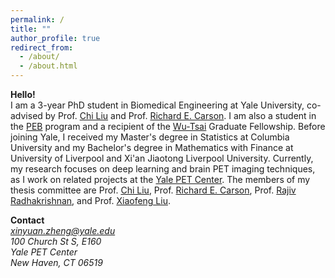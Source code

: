 ```yaml
---
permalink: /
title: ""
author_profile: true
redirect_from: 
  - /about/
  - /about.html
---
```

<b>Hello!</b> <br/> 
I am a 3-year PhD student in Biomedical Engineering at Yale University, co-advised by Prof. <a href="https://seas.yale.edu/faculty-research/faculty-directory/chi-liu">Chi Liu</a> and Prof. <a href="https://seas.yale.edu/faculty-research/faculty-directory/richard-e-carson">Richard E. Carson</a>. I am also a student in the <a href="https://physics-engineering-biology.yale.edu/">PEB</a> program and a recipient of the <a href="https://wti.yale.edu/">Wu-Tsai</a> Graduate Fellowship. Before joining Yale, I received my Master's degree in Statistics at Columbia University and my Bachelor's degree in Mathematics with Finance at University of Liverpool and Xi'an Jiaotong Liverpool University. Currently, my research focuses on deep learning and brain PET imaging techniques, as I work on related projects at the <a href="https://medicine.yale.edu/pet/">Yale PET Center</a>. The members of my thesis committee are Prof. <a href="https://seas.yale.edu/faculty-research/faculty-directory/chi-liu">Chi Liu</a>, Prof. <a href="https://seas.yale.edu/faculty-research/faculty-directory/richard-e-carson">Richard E. Carson</a>, Prof. <a href="https://medicine.yale.edu/profile/rajiv-radhakrishnan/">Rajiv Radhakrishnan</a>, and Prof. <a href="https://medicine.yale.edu/diagnosticradiology/profile/xiaofeng-liu/">Xiaofeng Liu</a>. 

<b>Contact</b><br> 
<i>
  <a href="mailto:xinyuan.zheng@yale.edu">xinyuan.zheng@yale.edu</a>
  <br/> 
  100 Church St S, E160 <br /> 
  Yale PET Center <br /> 
  New Haven, CT 06519 <br /> 
</i>